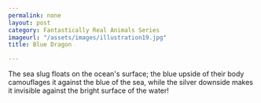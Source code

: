 ```yaml
---
permalink: none
layout: post
category: Fantastically Real Animals Series
imageurl: "/assets/images/illustration19.jpg"
title: Blue Dragon

---
```


The sea slug floats on the ocean's surface; the blue upside of their body camouflages it against the blue of the sea, while the silver downside makes it invisible against the bright surface of the water!
